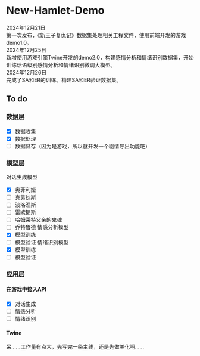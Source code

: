 # New-Hamlet-Demo
2024年12月21日  
第一次发布，《新王子复仇记》数据集处理相关工程文件，使用前端开发的游戏demo1.0。  
2024年12月25日  
新增使用游戏引擎Twine开发的demo2.0，构建感情分析和情绪识别数据集，开始训练话语级别感情分析和情绪识别微调大模型。  
2024年12月26日  
完成了SA和ER的训练。构建SA和ER验证数据集。  
## To do
### 数据层
- [x] 数据收集
- [x] 数据处理
- [ ] 数据储存（因为是游戏，所以就开发一个剧情导出功能吧）
### 模型层
对话生成模型
- [x] 奥菲利娅
- [ ] 克劳狄斯
- [ ] 波洛涅斯
- [ ] 雷欧提斯
- [ ] 哈姆莱特父亲的鬼魂
- [ ] 乔特鲁德
情感分析模型   
- [x] 模型训练
- [ ] 模型验证
情绪识别模型  
- [x] 模型训练
- [ ] 模型验证
### 应用层
#### 在游戏中接入API
- [x] 对话生成
- [ ] 情感分析
- [ ] 情绪识别
#### Twine
呆......工作量有点大，先写完一条主线，还是先做美化啊......



